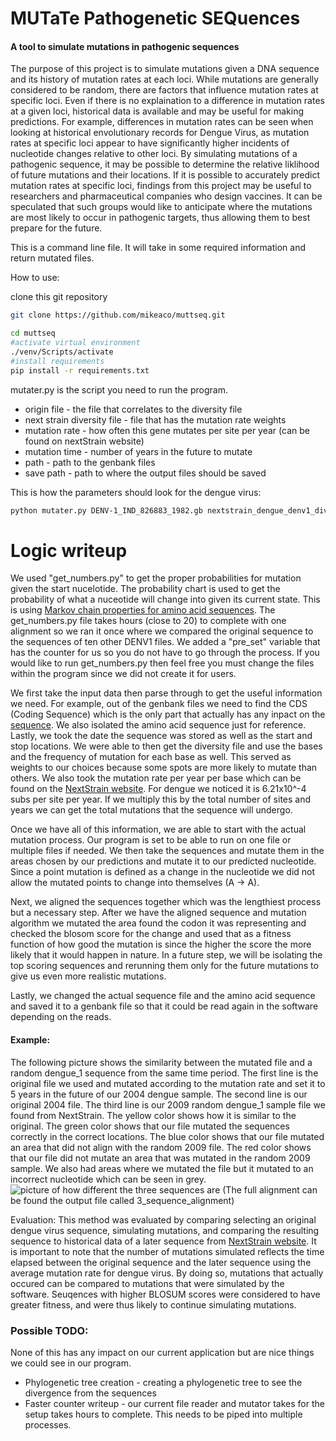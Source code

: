 # MUTaTe Pathogenetic SEQuences

#### A tool to simulate mutations in pathogenic sequences

The purpose of this project is to simulate mutations given a DNA sequence and its history of mutation rates at each loci. While mutations are generally considered to be random, there are factors that influence mutation rates at specific loci. Even if there is no explaination to a difference in mutation rates at a given loci, historical data is available and may be useful for making predictions. For example, differences in mutation rates can be seen when looking at historical envolutionary records for Dengue Virus, as mutation rates at specific loci appear to have significantly higher incidents of nucleotide changes relative to other loci. By simulating mutations of a pathogenic sequence, it may be possible to determine the relative liklihood of future mutations and their locations. If it is possible to accurately predict mutation rates at specific loci, findings from this project may be useful to researchers and pharmaceutical companies who design vaccines. It can be speculated that such groups would like to anticipate where the mutations are most likely to occur in pathogenic targets, thus allowing them to best prepare for the future.

This is a command line file. It will take in some required information and return mutated files.

How to use:

clone this git repository
```bash
git clone https://github.com/mikeaco/muttseq.git

cd muttseq
#activate virtual environment
./venv/Scripts/activate
#install requirements
pip install -r requirements.txt
```
mutater.py is the script you need to run the program.
* origin file - the file that correlates to the diversity file
* next strain diversity file - file that has the mutation rate weights
* mutation rate - how often this gene mutates per site per year (can be found on nextStrain website)
* mutation time - number of years in the future to mutate
* path - path to the genbank files
* save path - path to where the output files should be saved

This is how the parameters should look for the dengue virus:
```bash
python mutater.py DENV-1_IND_826883_1982.gb nextstrain_dengue_denv1_diversity.tsv 0.000621 1 genbank_files output
```

# Logic writeup
We used "get_numbers.py" to get the proper probabilities for mutation given the start nucelotide. The probability chart
is used to get the probability of what a nuceotide will change into given its current state. This is
using [Markov chain properties for amino acid sequences](https://a-little-book-of-r-for-bioinformatics.readthedocs.io/en/latest/src/chapter10.html). The get_numbers.py file takes hours (close to 20) to complete with one alignment so we ran it once where
we compared the original sequence to the sequences of ten other DENV1 files. We added a "pre_set" variable that has the counter for us 
so you do not have to go through the process. If you would like to run get_numbers.py then feel free you must change the files within the program since we did not
create it for users.

We first take the input data then parse through to get the useful information we need. For example, out of the genbank files we need 
to find the CDS (Coding Sequence) which is the only part that actually has
any inpact on the [sequence](https://en.wikipedia.org/wiki/Coding_region). We also isolated the amino acid sequence just for reference. Lastly, we took the date the sequence was stored as well as the start and stop locations.
We were able to then get the diversity file and use the bases and the frequency of mutation for each base as well. This served as weights
to our choices because some spots are more likely to mutate than others. We also took the mutation rate per year per base which can be found on the [NextStrain website](https://nextstrain.org/dengue/denv1?l=clock). For dengue we noticed it is 6.21x10^-4 subs per site per year. If we multiply this by the total number of sites and years we can get
the total mutations that the sequence will undergo. 

Once we have all of this information, we are able to start with the actual mutation process. 
Our program is set to be able to run on one file or multiple files if needed. 
We then take the sequences and mutate them in the areas chosen by our predictions and mutate it to our predicted nucleotide.
Since a point mutation is defined as a change in the nucleotide we did not allow the mutated points to change 
into themselves (A -> A).

Next, we aligned the sequences together which was the lengthiest process but a necessary step. After we have the aligned sequence and
mutation algorithm we mutated the area found the codon it was representing and checked the blosom score for the change
and used that as a fitness function of how good the mutation is since the higher the score the more likely
that it would happen in nature. In a future step, we will be isolating the top scoring sequences and rerunning them only for the 
future mutations to give us even more realistic mutations. 

Lastly, we changed the actual sequence file and the amino acid sequence and saved it to a genbank file so that it could be read again in the software
depending on the reads. 

#### Example:
The following picture shows the similarity between the mutated file and a random dengue_1 sequence from the same time period. 
The first line is the original file we used and mutated according to the mutation rate and set it to 5 years in the future of our 2004 dengue sample. 
The second line is our original 2004 file. 
The third line is our 2009 random dengue_1 sample file we found from NextStrain. 
The yellow color shows how it is similar to the original. The green color shows that our file mutated the sequences correctly in the correct locations. The blue color shows that our file mutated an area that did not align with the random 2009 file. The red color shows that our file did not mutate an area that was mutated in the random 2009 sample. We also had areas where we mutated the file but it mutated to an incorrect nucleotide which can be seen in grey.
![picture of how different the three sequences are](https://github.com/mikeaco/muttseq/blob/master/output/t2_seq_change.jpg?raw=true)
(The full alignment can be found the output file called 3_sequence_alignment)

Evaluation:
This method was evaluated by comparing selecting an original dengue virus sequence, simulating mutations, and comparing the resulting sequence to historical data of a later sequence from [NextStrain website](https://nextstrain.org/dengue/denv1?l=clock). It is important to note that the number of mutations simulated reflects the time elapsed between the original sequence and the later sequence using the average mutation rate for dengue virus. By doing so, mutations that actually occured can be compared to mutations that were simulated by the software. Seuqences with higher BLOSUM scores were considered to have greater fitness, and were thus likely to continue simulating mutations.

### Possible TODO:
None of this has any impact on our current application but are nice things we could see in our program.
* Phylogenetic tree creation - creating a phylogenetic tree to see the divergence from the sequences
* Faster counter writeup - our current file reader and mutator takes for the setup takes hours to complete. This needs to be piped into multiple processes.
